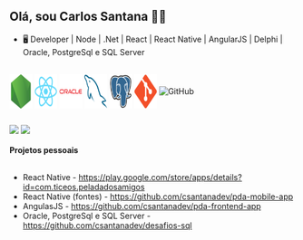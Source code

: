 ## Olá, sou Carlos Santana 👏🏻
- 🖥️ Developer | Node | .Net | React | React Native | AngularJS | Delphi | Oracle, PostgreSql e SQL Server

<div>
  <div style="display: inline_block"><br>    
  <img align="center" alt="NodeJs" height="60" width="40" src="https://raw.githubusercontent.com/devicons/devicon/master/icons/nodejs/nodejs-original.svg">  
  <img align="center" alt="ReactJs" height="60" width="40" src="https://raw.githubusercontent.com/devicons/devicon/master/icons/react/react-original.svg">    
  <img align="center" alt="Oracle" height="60" width="40" src="https://raw.githubusercontent.com/devicons/devicon/master/icons/oracle/oracle-original.svg">    
  <img align="center" alt="MySQL" height="60" width="40" src="https://raw.githubusercontent.com/devicons/devicon/master/icons/mysql/mysql-original.svg">
  <img align="center" alt="PostgreSQL" height="60" width="40" src="https://raw.githubusercontent.com/devicons/devicon/master/icons/postgresql/postgresql-original.svg">
  <img align="center" alt="Git" height="60" width="40" src="https://raw.githubusercontent.com/devicons/devicon/master/icons/git/git-original.svg">
  <img align="center" alt="GitHub" height="40" width="42" src="https://emoji.gg/assets/emoji/3716-blurple-github.png">
</div>
  
  ##
  
  <div>
  <a href="https://www.linkedin.com/in/carlos-eduardo-o-de-santana/" target="_blank"><img src="https://img.shields.io/badge/-LinkedIn-%230077B5?style=for-the-badge&logo=linkedin&logoColor=white" target="_blank"></a> 
  <a href="mailto:carlossantana.desenv@gmail.com/" target="_blank"><img src="https://img.shields.io/badge/Gmail-D14836?style=for-the-badge&logo=gmail&logoColor=white" target="_blank"></a> 
  <div>

<br>    
<strong> Projetos pessoais </strong>    
<br>    <br>
    
* React Native - https://play.google.com/store/apps/details?id=com.ticeos.peladadosamigos
* React Native (fontes) - https://github.com/csantanadev/pda-mobile-app
* AngulasJS - https://github.com/csantanadev/pda-frontend-app
* Oracle, PostgreSql e SQL Server - https://github.com/csantanadev/desafios-sql
